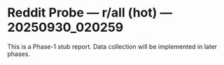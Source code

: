# Reddit Probe — r/all (hot) — 20250930_020259

This is a Phase-1 stub report.
Data collection will be implemented in later phases.